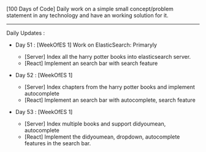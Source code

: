[100 Days of Code]
Daily work on a simple small concept/problem statement in any technology and have an working solution for it.

- - - - -
Daily Updates :

  - Day 51 : [WeekOfES 1] Work on ElasticSearch: Primaryly
     - [Server] Index all the harry potter books into elasticsearch server.
     - [React] Implement an search bar with search feature

  - Day 52 : [WeekOfES 1]
     - [Server] Index chapters from the harry potter books and implement autocomplete
     - [React] Implement an search bar with autocomplete, search feature

  - Day 53 : [WeekOfES 1]
     - [Server] Index multiple books and support didyoumean, autocomplete
     - [React] Implement the didyoumean, dropdown, autocomplete features in the search bar.    
